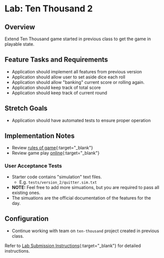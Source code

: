 # Lab: Ten Thousand 2

## Overview

Extend Ten Thousand game started in previous class to get the game in playable state.

## Feature Tasks and Requirements

- Application should implement all features from previous version
- Application should allow user to set aside dice each roll
- Application should allow "banking" current score or rolling again.
- Application should keep track of total score
- Application should keep track of current round

## Stretch Goals

- Application should have automated tests to ensure proper operation

## Implementation Notes

- Review [rules of game](https://en.wikipedia.org/wiki/Dice_10000){:target="_blank"}
- Review game play [online](http://www.playonlinedicegames.com/farkle){:target="_blank"}

### User Acceptance Tests

- Starter code contains "simulation" text files.
  - E.g. `tests/version_2/quitter.sim.txt`
- **NOTE:** Feel free to add more simuations, but you are required to pass all existing ones.
- The simuations are the official documentation of the features for the day.

## Configuration

- Continue working with team on `ten-thousand` project created in previous class.

Refer to [Lab Submission Instructions](../../../reference/submission-instructions/labs/){:target="_blank"} for detailed instructions.
